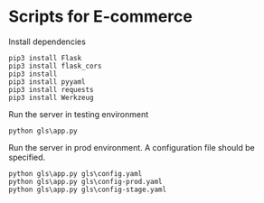 # Scripts for E-commerce

Install dependencies
```
pip3 install Flask
pip3 install flask_cors
pip3 install 
pip3 install pyyaml
pip3 install requests
pip3 install Werkzeug
```

Run the server in testing environment
```
python gls\app.py 
```

Run the server in prod environment. A configuration file should be specified.
```
python gls\app.py gls\config.yaml
python gls\app.py gls\config-prod.yaml
python gls\app.py gls\config-stage.yaml
```
